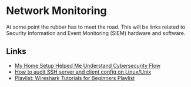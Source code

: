 # Network Monitoring
At some point the rubber has to meet the road. This will be links related to Security Information and Event Monitoring (SIEM) hardware and software.

## Links

- [My Home Setup Helped Me Understand Cybersecurity Flow](https://medium.com/paypal-tech/my-home-setup-helped-me-understand-cybersecurity-flow-27a692b90a19)
- [How to audit SSH server and client config on Linux/Unix](https://www.cyberciti.biz/tips/how-to-audit-ssh-server-and-client-config-on-linux-unix.html)
- [Playlist: Wireshark Tutorials for Beginners Playlist](https://www.youtube.com/playlist?list=PL6gx4Cwl9DGBI2ZFuyZOl5Q7sptR7PwYN)
